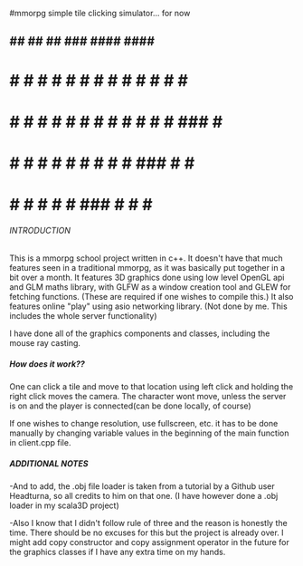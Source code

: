 #mmorpg
simple tile clicking simulator... for now


##        ##  ##       ##      ###     ####   ####       ####
#  #     # #  # #     # #    #     #   #   #  #   #    #    
#   #   #  #  #  #   #  #   #       #  #   #  # ###   #    ###
#    # #   #  #   # #   #    #     #   ###    #        #     #
#     #    #  #    #    #      ###     #  #   #          ###


###### INTRODUCTION ##############

This is a mmorpg school project written in c++. It doesn't have that much features seen in a traditional mmorpg, as it was basically put together in a bit over a month.
It features 3D graphics done using low level OpenGL api and GLM maths library, with GLFW as a window creation tool and GLEW for fetching functions. (These are required if one wishes to compile this.)
It also features online "play" using asio networking library. (Not done by me. This includes the whole server functionality)

I have done all of the graphics components and classes, including the mouse ray casting.

##### How does it work??  #######
One can click a tile and move to that location using left click and holding the right click moves the camera. The character wont move, unless the server is on and the player is connected(can be done locally, of course)

If one wishes to change resolution, use fullscreen, etc. it has to be done manually by changing variable values in the beginning of the main function in client.cpp file.

##### ADDITIONAL NOTES #########
-And to add, the .obj file loader is taken from a tutorial by a Github user Headturna, so all credits to him on that one. (I have however done a .obj loader in my scala3D project)

-Also I know that I didn't follow rule of three and the reason is honestly the time. There should be no excuses for this but the project is already over. I might add copy constructor and copy assignment operator in the future for the graphics classes if I have any extra time on my hands.
